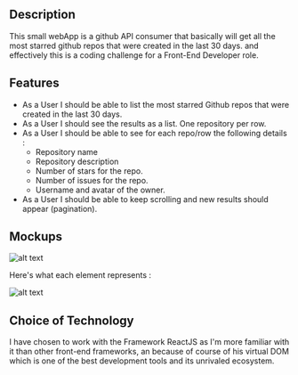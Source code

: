 

## Description

This small webApp is a github API consumer that basically will get all the most starred github repos that were created in the last 30 days. and effectively this is a coding challenge for a Front-End Developer role.

## Features

- As a User I should be able to list the most starred Github repos that were created in the last 30 days.
- As a User I should see the results as a list. One repository per row.
- As a User I should be able to see for each repo/row the following details :
  - Repository name
  - Repository description
  - Number of stars for the repo.
  - Number of issues for the repo.
  - Username and avatar of the owner.
- As a User I should be able to keep scrolling and new results should appear (pagination).

## Mockups

![alt text](https://raw.githubusercontent.com/hiddenfounders/frontend-coding-challenge/master/mockup.png)



Here's what each element represents :

![alt text](https://raw.githubusercontent.com/hiddenfounders/frontend-coding-challenge/master/row_explained.png)

## Choice of Technology

I have chosen to work with the Framework ReactJS as I'm more familiar with it than other front-end frameworks, an because of course of his virtual DOM which is one of the best development tools and its unrivaled ecosystem.